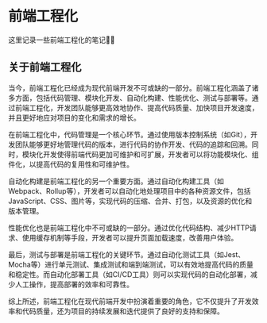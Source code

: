# 前端工程化

这里记录一些前端工程化的笔记🐱‍🏍

## 关于前端工程化

当今，前端工程化已经成为现代前端开发不可或缺的一部分。前端工程化涵盖了诸多方面，包括代码管理、模块化开发、自动化构建、性能优化、测试与部署等。通过前端工程化，开发团队能够更高效地协作、提高代码质量、加快项目开发速度，并且更好地应对项目的变化和需求的增长。

在前端工程化中，代码管理是一个核心环节。通过使用版本控制系统（如Git），开发团队能够更好地管理代码的版本，进行代码的协作开发、代码的追踪和回溯。同时，模块化开发使得前端代码更加可维护和可扩展，开发者可以将功能模块化、组件化，以提高代码的复用性和可维护性。

自动化构建是前端工程化的另一个重要方面。通过自动化构建工具（如Webpack、Rollup等），开发者可以自动化地处理项目中的各种资源文件，包括JavaScript、CSS、图片等，实现代码的压缩、合并、打包，以及资源的优化和版本管理。

性能优化也是前端工程化中不可或缺的一部分。通过优化代码结构、减少HTTP请求、使用缓存机制等手段，开发者可以提升页面加载速度，改善用户体验。

最后，测试与部署是前端工程化的关键环节。通过自动化测试工具（如Jest、Mocha等）进行单元测试、集成测试和端到端测试，可以有效地提高代码的质量和稳定性。而自动化部署工具（如CI/CD工具）则可以实现代码的自动化部署，减少人工操作，提高部署的效率和可靠性。

综上所述，前端工程化在现代前端开发中扮演着重要的角色，它不仅提升了开发效率和代码质量，还为项目的持续发展和迭代提供了良好的支持和保障。
